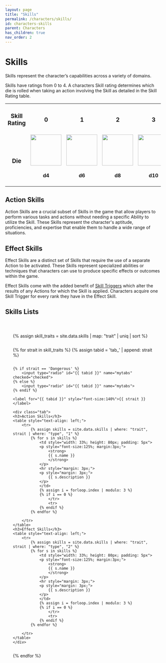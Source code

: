 ```yaml
---
layout: page
title: "Skills"
permalink: /characters/skills/
id: characters-skills
parent: Characters
has_children: true
nav_order: 2
---
```


# Skills

Skills represent the character’s capabilities across a variety of domains.

Skills have ratings from 0 to 4.  A characters Skill rating determines which die is rolled when taking an action involving the Skill as detailed in the Skill Rating table.


<div>
    <table style="text-align: center; border: none;">
        <tr>
            <td><h3>Skill Rating</h3></td>
            <td><h3>0</h3></td>
            <td><h3>1</h3></td>
            <td><h3>2</h3></td>
            <td><h3>3</h3></td>
            <td><h3>4</h3></td>
        </tr>
        <tr>
            <td><h3>Die</h3></td>
            <td><img src="/no1_system/assets/img/d4.png" width="100"><h4>d4</h4></td>
            <td><img src="/no1_system/assets/img/d6.png" width="100"><h4>d6</h4></td>
            <td><img src="/no1_system/assets/img/d8.png" width="100"><h4>d8</h4></td>
            <td><img src="/no1_system/assets/img/d10.png" width="100"><h4>d10</h4></td>
            <td><img src="/no1_system/assets/img/d12.png" width="100"><h4>d12</h4></td>
        </tr>
    </table>
</div>



## Action Skills
Action Skills are a crucial subset of Skills in the game that allow players to perform various tasks and actions without needing a specific Ability to utilize the Skill. These Skills represent the character's aptitude, proficiencies, and expertise that enable them to handle a wide range of situations.

## Effect Skills 
Effect Skills are a distinct set of Skills that require the use of a separate Action to be activated. These Skills represent specialized abilities or techniques that characters can use to produce specific effects or outcomes within the game.

Effect Skills come with the added benefit of [Skill Triggers](/no1_system/characters/skills/skill_triggers/) which alter the results of any Actions for which the Skill is applied.  Characters acquire one Skill Trigger for every rank they have in the Effect Skill.

## Skills Lists

<div class="mytabs">

{% assign skill_traits = site.data.skills | map: "trait" | uniq | sort %} 

{% for strait in skill_traits %}
    {% assign tabid = 'tab_' | append: strait %}

    {% if strait == 'Dangerous' %}
        <input type="radio" id="{{ tabid }}" name="mytabs" checked="checked">
    {% else %}
        <input type="radio" id="{{ tabid }}" name="mytabs">
    {% endif %}

    <label for="{{ tabid }}" style="font-size:140%">{{ strait }}</label>

    <div class="tab">
    <h3>Action Skills</h3>
    <table style="text-align: left;">
        <tr>
            {% assign skills = site.data.skills | where: "trait", strait | where: "type", "1" %}
            {% for s in skills %}
                <td style="width: 33%; height: 80px; padding: 5px">
                <p style="font-size:125%; margin:3px;">
                    <strong>
                    {{ s.name }}
                    </strong>
                </p>
                <hr style="margin: 3px;">
                <p style="margin: 3px;">
                    {{ s.description }}
                </p>
                </td>
                {% assign i = forloop.index | modulo: 3 %}
                {% if i == 0 %}
                    </tr>
                    <tr>
                {% endif %}
            {% endfor %}

        </tr>
    </table>
    <h3>Effect Skills</h3>
    <table style="text-align: left;">
        <tr>
            {% assign skills = site.data.skills | where: "trait", strait | where: "type", "2" %}
            {% for s in skills %}
                <td style="width: 33%; height: 80px; padding: 5px">
                <p style="font-size:125%; margin:3px;">
                    <strong>
                    {{ s.name }}
                    </strong>
                </p>
                <hr style="margin: 3px;">
                <p style="margin: 3px;">
                    {{ s.description }}
                </p>
                </td>
                {% assign i = forloop.index | modulo: 3 %}
                {% if i == 0 %}
                    </tr>
                    <tr>
                {% endif %}
            {% endfor %}

        </tr>
    </table>
    </div>

{% endfor %}

</div>


<style>
 
.mytabs {
    display: flex;
    flex-wrap: wrap;
    margin: 0px auto;
    padding: 25px;
}
.mytabs input[type="radio"] {
    display: none;
}

.mytabs label {
    padding: 25px;
    font-weight: bold;
}

.mytabs .tab {
    width: 100%;
    padding: 0px;
    order: 1;
    display: none;
}
.mytabs .tab h2 {
    font-size: 3em;
}

.mytabs input[type='radio']:checked + label + .tab {
    display: block;
}

.mytabs input[type="radio"]:checked + label {
    background: #444985;
}
</style>